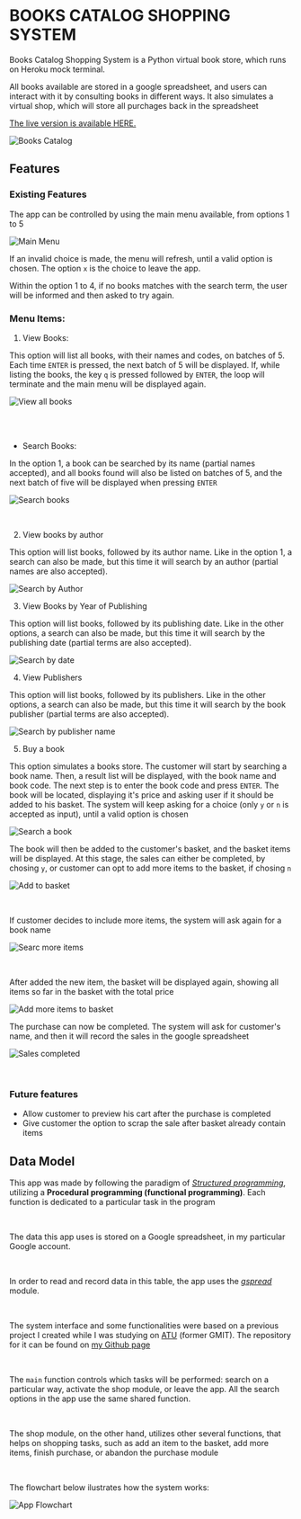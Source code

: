 # BOOKS CATALOG SHOPPING SYSTEM

Books Catalog Shopping System is a Python virtual book store, which runs on Heroku mock terminal.

All books available are stored in a google spreadsheet, and users can interact with it by consulting books in different ways. It also simulates a virtual shop, which will store all purchages back in the spreadsheet

[The live version is available HERE.](https://books-catalog-shopping-system.herokuapp.com/)

![Books Catalog](https://raw.githubusercontent.com/thenriq/thenriq-code-institute_project3/main/assets/readme_images/Am_I_Responsive_.png)

## Features

### Existing Features

The app can be controlled by using the main menu available, from options 1 to 5

![Main Menu](https://raw.githubusercontent.com/thenriq/thenriq-code-institute_project3/main/assets/readme_images/main_menu.png)

If an invalid choice is made, the menu will refresh, until a valid option is chosen. The option `x` is the choice to leave the app.

Within the option 1 to 4, if no books matches with the search term, the user will be informed and then asked to try again.

### Menu Items:

1. View Books:

This option will list all books, with their names and codes, on batches of 5. Each time `ENTER` is pressed, the next batch of 5 will be displayed. If, while listing the books, the key `q` is pressed followed by `ENTER`, the loop will terminate and the main menu will be displayed again.

![View all books](https://github.com/thenriq/thenriq-code-institute_project3/blob/main/assets/readme_images/menu_item_1.png?raw=true)

<br>

<br>

- Search Books:

In the option 1, a book can be searched by its name (partial names accepted), and all books found will also be listed on batches of 5, and the next batch of five will be displayed when pressing `ENTER`

![Search books](https://github.com/thenriq/thenriq-code-institute_project3/blob/main/assets/readme_images/menu_item_1_search.png?raw=true)

<br>

2. View books by author

This option will list books, followed by its author name. Like in the option 1, a search can also be made, but this time it will search by an author (partial names are also accepted).

![Search by Author](https://github.com/thenriq/thenriq-code-institute_project3/blob/main/assets/readme_images/menu_item_2_search.png?raw=true)

3. View Books by Year of Publishing

This option will list books, followed by its publishing date. Like in the other options, a search can also be made, but this time it will search by the publishing date (partial terms are also accepted).

![Search by date](https://github.com/thenriq/thenriq-code-institute_project3/blob/main/assets/readme_images/menu_item_3_search.png?raw=true)

4. View Publishers

This option will list books, followed by its publishers. Like in the other options, a search can also be made, but this time it will search by the book publisher (partial terms are also accepted).

![Search by publisher name](https://github.com/thenriq/thenriq-code-institute_project3/blob/main/assets/readme_images/menu_item_4_search.png?raw=true)

5. Buy a book

This option simulates a books store. The customer will start by searching a book name. Then, a result list will be displayed, with the book name and book code. The next step is to enter the book code and press `ENTER`. The book will be located, displaying it's price and asking user if it should be added to his basket. The system will keep asking for a choice (only `y` or `n` is accepted as input), until a valid option is chosen

![Search a book](https://github.com/thenriq/thenriq-code-institute_project3/blob/main/assets/readme_images/menu_item_5_search_and_buying.png?raw=true)

The book will then be added to the customer's basket, and the basket items will be displayed. At this stage, the sales can either be completed, by chosing `y`, or customer can opt to add more items to the basket, if chosing `n`

![Add to basket](https://github.com/thenriq/thenriq-code-institute_project3/blob/main/assets/readme_images/menu_item_5_add_basket.png?raw=true)

<br>

If customer decides to include more items, the system will ask again for a book name

![Searc more items](https://github.com/thenriq/thenriq-code-institute_project3/blob/main/assets/readme_images/menu_item_5_add_more_items.png?raw=true)

<br>

After added the new item, the basket will be displayed again, showing all items so far in the basket with the total price

![Add more items to basket](https://github.com/thenriq/thenriq-code-institute_project3/blob/main/assets/readme_images/menu_item_5_basket_updated.png?raw=true)

The purchase can now be completed. The system will ask for customer's name, and then it will record the sales in the google spreadsheet

![Sales completed](https://github.com/thenriq/thenriq-code-institute_project3/blob/main/assets/readme_images/menu_item_5_purchase_complete.png?raw=true)

<br>

### Future features

* Allow customer to preview his cart after the purchase is completed
* Give customer the option to scrap the sale after basket already contain items

## Data Model

This app was made by following the paradigm  of *[Structured programming](https://www.techtarget.com/searchsoftwarequality/definition/structured-programming-modular-programming)*, utilizing a **Procedural programming (functional programming)**. Each function is dedicated to a particular task in the program

<br>

The data this app uses is stored on a Google spreadsheet, in my particular Google account.

<br>

In order to read and record data in this table, the app uses the *[gspread](https://docs.gspread.org/en/v5.7.0/)* module.

<br>

The system interface and some functionalities were based on a previous project I created while I was studying on [ATU](https://www.atu.ie/) (former GMIT). The repository for it can be found on [my Github page](https://github.com/thenriq/PythonApp-Movies)

<br>

The `main` function controls which tasks will be performed: search on a particular way, activate the shop module, or leave the app. All the search options in the app use the same shared function. 

<br>

The shop module, on the other hand, utilizes other several functions, that helps on shopping tasks, such as add an item to the basket, add more items, finish purchase, or abandon the purchase module

<br>

The flowchart below ilustrates how the system works:

![App Flowchart](https://github.com/thenriq/thenriq-code-institute_project3/blob/main/assets/readme_images/app_flowchart.png?raw=true)